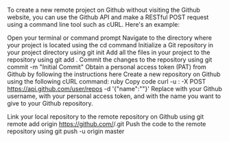 To create a new remote project on Github without visiting the Github website, you can use the Github API and make a RESTful POST request using a command line tool such as cURL. Here's an example:

Open your terminal or command prompt
Navigate to the directory where your project is located using the cd command
Initialize a Git repository in your project directory using git init
Add all the files in your project to the repository using git add .
Commit the changes to the repository using git commit -m "Initial Commit"
Obtain a personal access token (PAT) from Github by following the instructions here
Create a new repository on Github using the following cURL command:
ruby
Copy code
curl -u <Username>:<PAT> -X POST https://api.github.com/user/repos -d '{"name":"<RepositoryName>"}'
Replace <Username> with your Github username, <PAT> with your personal access token, and <RepositoryName> with the name you want to give to your Github repository.

Link your local repository to the remote repository on Github using git remote add origin https://github.com/<Username>/<RepositoryName>.git
Push the code to the remote repository using git push -u origin master
